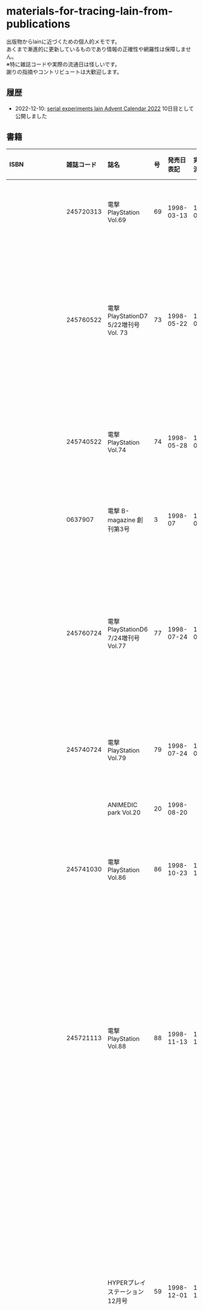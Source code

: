 # materials-for-tracing-lain-from-publications


出版物からlainに近づくための個人的メモです。  
あくまで漸進的に更新しているものであり情報の正確性や網羅性は保障しません。  
※特に雑誌コードや実際の流通日は怪しいです。  
謝りの指摘やコントリビュートは大歓迎します。  

## 履歴
- 2022-12-10: [serial experiments lain Advent Calendar 2022](https://adventar.org/calendars/7355) 10日目として公開しました


## 書籍
|ISBN|雑誌コード|誌名|号|発売日表記|実際の流通日|ソース|掲載内容|
|:---|:---|:---|:---|:---|:---|:---|:---|
||245720313|電撃PlayStation Vol.69|69|1998-03-13|1998-02-25|[書籍ページ](https://www.kadokawa.co.jp/product/199978000205/)|表紙: lain掲載情報<br>目次: lain掲載情報<br>pp. 16-17: pslain企画独占公開|
||245760522|電撃PlayStationD7 5/22増刊号 Vol. 73|73|1998-05-22|1998-04-13|[書籍ページ](https://www.kadokawa.co.jp/product/199978000224/)|表紙: lain掲載情報<br>目次: lain掲載情報<br>pp. 36-37: pslain企画紹介 発売予定(6月) ジャンル(AVG) <br>p. 80: Vol.74のlain掲載情報<br>P. 82: 付録CD内容紹介<br>付録CD: 放映中のpslainCM|
||245740522|電撃PlayStation Vol.74|74|1998-05-28|1998-04-22|[書籍ページ](https://www.kadokawa.co.jp/product/199978000209/)|目次: lain掲載情報<br>pp. 96-97: pslainシステム概要公開 ポスター抽選プレゼント 発売予定(秋) ジャンル(ETC)|
||0637907|電撃 B-magazine 創刊第3号|3|1998-07|1998-06-08|[書籍ページ](https://www.kadokawa.co.jp/product/199978000003/)|表紙: lain掲載情報<br>pp. 10-11: lainアニメ紹介 pslainデザインのイラスト|
||245760724|電撃PlayStationD6 7/24増刊号 Vol.77|77|1998-07-24|1998-06-11|[書籍ページ](https://www.kadokawa.co.jp/product/199978000225/)|表紙: lain掲載情報<br>目次: lain掲載情報<br>pp. 68-69: 付録CD内容紹介 インターフェイス、アニメ、声優の雑誌考察 発売予定(秋) ジャンル(ETC)<br>付録CD: pslainオリジナルムービー|
||245740724|電撃PlayStation Vol.79|79|1998-07-24|1998-07-08|[書籍ページ](https://www.kadokawa.co.jp/product/199978000213/)|pp. 148-149: pslain見開き広告 発売予定(9月)<br>広告索引: パイオニアLDC|
|||ANIMEDIC park Vol.20|20|1998-08-20|||ページ不明: lainアニメ声優インタビュー 声優写真|
||245741030|電撃PlayStation Vol.86|86|1998-10-23|1998-10-07|[書籍ページ](https://www.kadokawa.co.jp/product/199978000218/)|目次: lain掲載情報<br>p. 176: pslainサンプルロム紹介 発売予定(11月12日) ジャンル(ETC)|
||245721113|電撃PlayStation Vol.88|88|1998-11-13|1998-10-21|[書籍ページ](https://www.kadokawa.co.jp/product/199978000219/)|目次: lsin掲載情報<br>p. 112: pslain広告 発売予定(11月)<br>p. 117: pslainレビュー 発売予定(11月12日) ジャンル(ETC)<br>p. 121: lain読者投稿イラスト(ペルソナレイン)<br>p. 122: pslain攻略本発売告知(11月12日発売予定)<br>p. 213: pslain攻略本発売告知<br>付録: pslainのPlayStationメモリーカード向けシール|
|||HYPERプレイステーション 12月号|59|1998-12-01|1998-11-01||目次: lain掲載情報<br>p. 59: ハイパーレビュー対象リスト<br>p. 64: pslainレビュー 注目度チェック 発売予定(11月12日) ジャンル(育成シュミレーション)<br>pp. 194-195: pslain開発者インタビュー(上田耕行、中原順志、高橋吏、安倍吉俊) 発売予定(11月12日) ジャンル(サイコストレッチウェア)|
|||月刊AX11月号|8|1998-11-01|||p. 3: アニメlainDVD広告、cyberia mix広告<br>pp. 32-33: 「lain」layer:13 Ego<br>pp. 47-49: 小中千昭インタビュー<br>pp. 86-87: 岸田隆宏イラスト<br>p. 105: pslain紹介 発売予定(11月12日) ジャンル(サイコストレッチウェア)<br>pp. 168-169: 清水香里インタビュー<br>p. 178: Cyberia mix紹介<br>p. 187: アニメlainDVD販売情報<br>p. 191: scenario experiments lain 販売情報|
||262531120|ファミ通 1998年11月20日号||1998-11-20|1998-11-06|[書籍ページ](https://www.kadokawa.co.jp/product/200600001806/)|ページ不明: pslain広告 発売予定(11月)|
||245741127|電撃PlayStation Vol.89|89|1998-11-27|1998-10-11|[書籍ページ](https://www.kadokawa.co.jp/product/199978000220/)|目次: lain掲載情報<br>pp. 90-91: pslainゲーム紹介 発売予定(11/26) ジャンル(ETC)<br>p. 112: lain読者投稿イラスト(岩倉玲音)<br>p. 195: pslain広告 発売予定(11/26)|
|||週間ザ・プレイステーション 1998/11/27||1998-11-27|||表紙: 岩倉玲音イラスト<br>ページ不明: pslainゲームシステム紹介|
|9784073100836||ｓｅｒｉａｌ　ｅｘｐｅｒｉｍｅｎｔｓ　ｌａｉｎ　公式ガイド|||1998-11-26|[書籍ページ](https://www.kadokawa.co.jp/product/199978310083/)||
||263621211|ファミ通PS 1998年12月11日号||1998-12-11|1998-11-27|[書籍ページ](https://www.kadokawa.co.jp/product/200600001988/)|目次: lain掲載情報<br>p. 38: pslainクロスレビュー<br>p. 44: pslainゲーム紹介 発売日(発売中) ジャンル(シミュレーション)|
|||HYPERプレイステーションRe-mix 12月号|21|1998-12-16|||p. 62: 絶対おススメこの10タイトル!!対象リスト<br>p. 64: pslainレビュー 発売日(発売中) ジャンル(サイコストレッチウェア)|
||245741225|電撃PlayStation Vol.92||1998-12-25|1998-12-09|[書籍ページ](https://www.kadokawa.co.jp/product/199978000222/)|付録: pslainのPlayStationメモリーカード向けシール|

